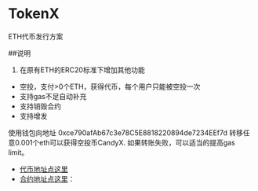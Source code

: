 # TokenX
ETH代币发行方案


##说明
1. 在原有ETH的ERC20标准下增加其他功能
- 空投，支付>0个ETH，获得代币，每个用户只能被空投一次
- 支持gas不足自动补充
- 支持销毁合约
- 支持增发


使用钱包向地址
0xce790afAb67c3e78C5E8818220894de7234EEf7d
转移任意0.001个eth可以获得空投币CandyX.
如果转账失败，可以适当的提高gas limit。

- [代币地址点这里](https://etherscan.io/token/0xce790afab67c3e78c5e8818220894de7234eef7d)
- [合约地址点这里](https://etherscan.io/address/0xce790afab67c3e78c5e8818220894de7234eef7d)：